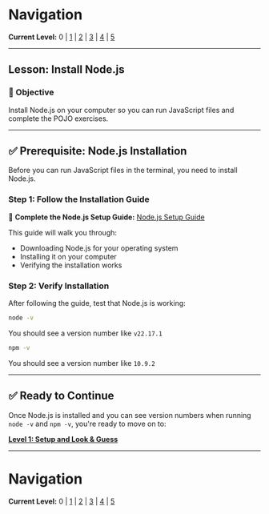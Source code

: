 # Navigation
**Current Level:** 0 | [1](./lesson-4-pojo-lv1.md) | [2](./lesson-4-pojo-lv2.md) | [3](./lesson-4-pojo-lv3.md) | [4](./lesson-4-pojo-lv4.md) | [5](./lesson-4-pojo-lv5.md)

---

## Lesson: Install Node.js

### 🎯 Objective

Install Node.js on your computer so you can run JavaScript files and complete the POJO exercises.

---

## ✅ **Prerequisite: Node.js Installation**

Before you can run JavaScript files in the terminal, you need to install Node.js.

### **Step 1: Follow the Installation Guide**

📖 **Complete the Node.js Setup Guide:**
[Node.js Setup Guide](../../../resources/install-guides/node-installer-guide.md)

This guide will walk you through:
- Downloading Node.js for your operating system
- Installing it on your computer
- Verifying the installation works

### **Step 2: Verify Installation**

After following the guide, test that Node.js is working:

```bash
node -v
```

You should see a version number like `v22.17.1`

```bash
npm -v
```

You should see a version number like `10.9.2`

---

## ✅ **Ready to Continue**

Once Node.js is installed and you can see version numbers when running `node -v` and `npm -v`, you're ready to move on to:

**[Level 1: Setup and Look & Guess](./lesson-4-pojo-lv1.md)**

---

# Navigation
**Current Level:** 0 | [1](./lesson-4-pojo-lv1.md) | [2](./lesson-4-pojo-lv2.md) | [3](./lesson-4-pojo-lv3.md) | [4](./lesson-4-pojo-lv4.md) | [5](./lesson-4-pojo-lv5.md)
